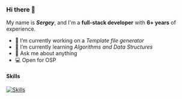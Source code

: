 ### Hi there 👋

My name is **_Sergey_**, and I'm a **full-stack developer** with **6+ years** of experience.

- 🔭 I’m currently working on a _Template file generator_
- 🌱 I’m currently learning _Algorithms and Data Structures_
- 💬 Ask me about anything
- 💻 Open for OSP

#### Skills
[![Skills](https://skillicons.dev/icons?i=js,ts,py,go,java,php,dart,html,css,vue,nuxtjs,bootstrap,babel,nodejs,deno,express,nestjs,spring,laravel,mongodb,postgres,redis,mysql,sqlite,cassandra,rabbitmq,aws,gcp,firebase,cloudflare,github,gitlab,stackoverflow,sentry,idea,vscode,git,postman,vim,neovim,figma,docker,kubernetes,reactivex,graphql,apollo,jest,flutter,bash,regex,md,jenkins,nginx,grafana,githubactions,bots,linux)](https://skillicons.dev)
